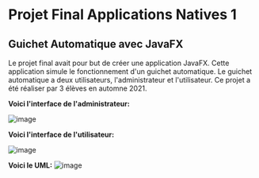 # Projet Final Applications Natives 1
## Guichet Automatique avec JavaFX
Le projet final avait pour but de créer une application JavaFX. Cette application simule le fonctionnement d'un guichet automatique. Le guichet automatique a deux utilisateurs, l'administrateur et l'utilisateur. Ce projet a été réaliser par 3 élèves en automne 2021.

**Voici l'interface de l'administrateur:**

![image](https://user-images.githubusercontent.com/59217113/151909581-36d25fec-0f5b-48a6-8b2e-eea75e98c89f.png)

**Voici l'interface de l'utilisateur:**

![image](https://user-images.githubusercontent.com/59217113/151909540-454daccd-7acd-4de8-8213-5c9de1862b9c.png)


**Voici le UML:**
![image](https://user-images.githubusercontent.com/59217113/151909483-1511f833-d5cb-4ea5-9e6d-9704f110e02d.png)
